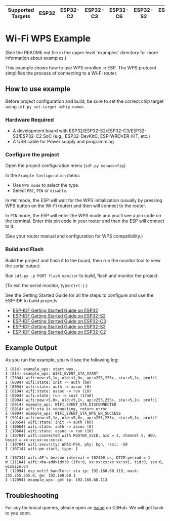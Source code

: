 | Supported Targets | ESP32 | ESP32-C2 | ESP32-C3 | ESP32-C6 | ESP32-S2 | ESP32-S3 |
| ----------------- | ----- | -------- | -------- | -------- | -------- | -------- |

# Wi-Fi WPS Example

(See the README.md file in the upper level 'examples' directory for more information about examples.)

This example shows how to use WPS enrollee in ESP. The WPS protocol simplifies the process of connecting to a Wi-Fi router.

## How to use example

Before project configuration and build, be sure to set the correct chip target using `idf.py set-target <chip_name>`.

### Hardware Required

* A development board with ESP32/ESP32-S2/ESP32-C3/ESP32-S3/ESP32-C2 SoC (e.g., ESP32-DevKitC, ESP-WROVER-KIT, etc.)
* A USB cable for Power supply and programming

### Configure the project

Open the project configuration menu (`idf.py menuconfig`).

In the `Example Configuration` menu:

* Use `WPS mode` to select the type.
* Select `PBC`, `PIN` or `disable`.

In `PBC` mode, the ESP will wait for the WPS initialization (usually by pressing WPS button on the Wi-Fi router) and then will connect to the router.

In `PIN` mode, the ESP will enter the WPS mode and you'll see a pin code on the terminal. Enter this pin code in your router and then the ESP will connect to it.

(See your router manual and configuration for WPS compatibility.)

### Build and Flash

Build the project and flash it to the board, then run the monitor tool to view the serial output:

Run `idf.py -p PORT flash monitor` to build, flash and monitor the project.

(To exit the serial monitor, type ``Ctrl-]``.)

See the Getting Started Guide for all the steps to configure and use the ESP-IDF to build projects.

* [ESP-IDF Getting Started Guide on ESP32](https://docs.espressif.com/projects/esp-idf/en/latest/esp32/get-started/index.html)
* [ESP-IDF Getting Started Guide on ESP32-S2](https://docs.espressif.com/projects/esp-idf/en/latest/esp32s2/get-started/index.html)
* [ESP-IDF Getting Started Guide on ESP32-C3](https://docs.espressif.com/projects/esp-idf/en/latest/esp32c3/get-started/index.html)
* [ESP-IDF Getting Started Guide on ESP32-S3](https://docs.espressif.com/projects/esp-idf/en/latest/esp32s3/get-started/index.html)
* [ESP-IDF Getting Started Guide on ESP32-C2](https://docs.espressif.com/projects/esp-idf/en/latest/esp32c2/get-started/index.html)


## Example Output

As you run the example, you will see the following log:

```
I (814) example_wps: start wps...
I (814) example_wps: WIFI_EVENT_STA_START
I (7304) wifi:new:<5,1>, old:<1,0>, ap:<255,255>, sta:<5,1>, prof:1
I (8084) wifi:state: init -> auth (b0)
I (8094) wifi:state: auth -> assoc (0)
I (8104) wifi:state: assoc -> run (10)
I (8904) wifi:state: run -> init (17a0)
I (8904) wifi:new:<5,0>, old:<5,1>, ap:<255,255>, sta:<5,1>, prof:1
I (8914) example_wps: WIFI_EVENT_STA_DISCONNECTED
E (8914) wifi:sta is connecting, return error
I (9904) example_wps: WIFI_EVENT_STA_WPS_ER_SUCCESS
I (9914) wifi:new:<5,1>, old:<5,0>, ap:<255,255>, sta:<5,1>, prof:1
I (10654) wifi:state: init -> auth (b0)
I (10664) wifi:state: auth -> assoc (0)
I (10664) wifi:state: assoc -> run (10)
I (10704) wifi:connected with ROUTER_SSID, aid = 3, channel 5, 40U, bssid = xx:xx:xx:xx:xx:xx
I (10704) wifi:security: WPA2-PSK, phy: bgn, rssi: -58
I (10714) wifi:pm start, type: 1

I (10734) wifi:AP's beacon interval = 102400 us, DTIM period = 1
W (11104) wifi:<ba-add>idx:0 (ifx:0, xx:xx:xx:xx:xx:xx), tid:0, ssn:0, winSize:64
I (12094) esp_netif_handlers: sta ip: 192.168.68.113, mask: 255.255.255.0, gw: 192.168.68.1
I (12094) example_wps: got ip: 192.168.68.113
```

## Troubleshooting

For any technical queries, please open an [issue](https://github.com/espressif/esp-idf/issues) on GitHub. We will get back to you soon.
